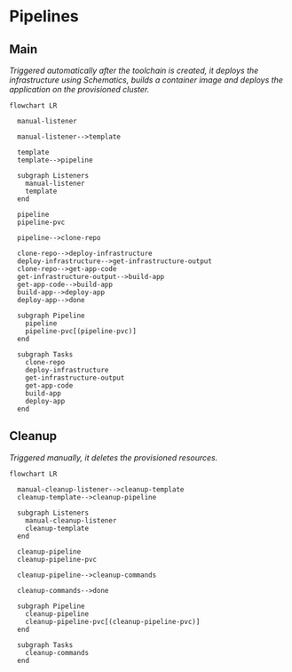 # Pipelines

## Main

_Triggered automatically after the toolchain is created, it deploys the infrastructure using Schematics, builds a container image and deploys the application on the provisioned cluster._

```mermaid
flowchart LR

  manual-listener

  manual-listener-->template

  template
  template-->pipeline
  
  subgraph Listeners
    manual-listener
    template
  end

  pipeline
  pipeline-pvc

  pipeline-->clone-repo

  clone-repo-->deploy-infrastructure
  deploy-infrastructure-->get-infrastructure-output
  clone-repo-->get-app-code
  get-infrastructure-output-->build-app
  get-app-code-->build-app
  build-app-->deploy-app
  deploy-app-->done

  subgraph Pipeline
    pipeline
    pipeline-pvc[(pipeline-pvc)]
  end

  subgraph Tasks
    clone-repo
    deploy-infrastructure
    get-infrastructure-output
    get-app-code
    build-app
    deploy-app
  end
```

## Cleanup

_Triggered manually, it deletes the provisioned resources._

```mermaid
flowchart LR

  manual-cleanup-listener-->cleanup-template
  cleanup-template-->cleanup-pipeline
  
  subgraph Listeners
    manual-cleanup-listener
    cleanup-template
  end

  cleanup-pipeline
  cleanup-pipeline-pvc

  cleanup-pipeline-->cleanup-commands

  cleanup-commands-->done
  
  subgraph Pipeline
    cleanup-pipeline
    cleanup-pipeline-pvc[(cleanup-pipeline-pvc)]
  end

  subgraph Tasks
    cleanup-commands
  end
```